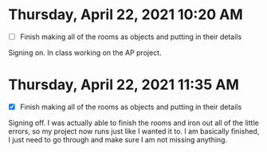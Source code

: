 # Thursday, April 22, 2021 10:20 AM
- [ ] Finish making all of the rooms as objects and putting in their details 

Signing on. In class working on the AP project. 

# Thursday, April 22, 2021 11:35 AM
- [x] Finish making all of the rooms as objects and putting in their details 

Signing off. I was actually able to finish the rooms and iron out all of the little errors, so my project now runs just like I wanted it to. I am basically finished, I just need to go through and make sure I am not missing anything. 